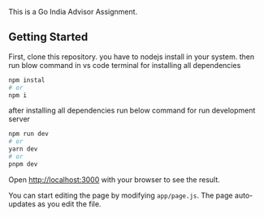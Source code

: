 This is a Go India Advisor Assignment.

## Getting Started

First, clone this repository.
you have to nodejs install in your system.
then run blow command in vs code terminal for installing all dependencies
```bash
npm instal
# or 
npm i
```
after installing all dependencies run below command for run development server

```bash
npm run dev
# or
yarn dev
# or
pnpm dev
```

Open [http://localhost:3000](http://localhost:3000) with your browser to see the result.

You can start editing the page by modifying `app/page.js`. The page auto-updates as you edit the file.

